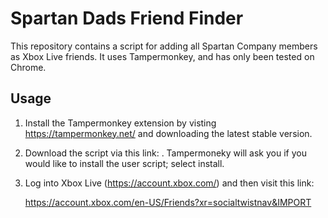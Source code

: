 # Spartan Dads Friend Finder

This repository contains a script for adding all Spartan Company members as Xbox Live friends. It uses Tampermonkey,
and has only been tested on Chrome.

## Usage

1. Install the Tampermonkey extension by visting https://tampermonkey.net/ and downloading the latest stable version.
2. Download the script via this link: . Tampermoneky will ask you if you would like to install the user script; select install.
3. Log into Xbox Live (https://account.xbox.com/) and then visit this link:

    https://account.xbox.com/en-US/Friends?xr=socialtwistnav&IMPORT
